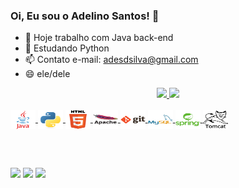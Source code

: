 ### Oi, Eu sou o Adelino Santos! 👋

- 🔭 Hoje trabalho com Java back-end 
- 🌱 Estudando Python
- 📫 Contato e-mail: adesdsilva@gmail.com
- 😄 ele/dele

<div align="center">
  <a href="https://github.com/adesdsilva">
  <img height="180em" src="https://github-readme-stats.vercel.app/api?username=adesdsilva&show_icons=true&theme=dark&include_all_commits=true&count_private=true"/>
  <img height="180em" src="https://github-readme-stats.vercel.app/api/top-langs/?username=adesdsilva&layout=compact&langs_count=7&theme=dark"/>
</div>

<div style="display: inline_block"><br>
  <img align="center" alt="Adelino-Java" height="30" width="40" src="https://github.com/devicons/devicon/blob/master/icons/java/java-original-wordmark.svg">
  <img align="center" alt="Adelino-Python" height="30" width="40" src="https://raw.githubusercontent.com/devicons/devicon/master/icons/python/python-original.svg">    
  <img align="center" alt="Adelino-HTML5" height="30" width="40" src="https://github.com/devicons/devicon/blob/master/icons/html5/html5-original-wordmark.svg"> 
  <img align="center" alt="Adelino-Apache" height="30" width="40" src="https://github.com/devicons/devicon/blob/master/icons/apache/apache-original-wordmark.svg">
  <img align="center" alt="Adelino-Git" height="30" width="40" src="https://github.com/devicons/devicon/blob/master/icons/git/git-original-wordmark.svg"> 
  <img align="center" alt="Adelino-MySQL" height="30" width="40" src="https://github.com/devicons/devicon/blob/master/icons/mysql/mysql-original-wordmark.svg"> 
  <img align="center" alt="Adelino-Spring" height="30" width="40" src="https://github.com/devicons/devicon/blob/master/icons/spring/spring-original-wordmark.svg"> 
  <img align="center" alt="Adelino-Tomcat" height="30" width="40" src="https://github.com/devicons/devicon/blob/master/icons/tomcat/tomcat-line-wordmark.svg"> 
</div>
  
<br></br>

<div>
  <a href="https://www.instagram.com/dell_pernambuco/" target="_blank"><img src="https://img.shields.io/badge/-Instagram-%23E4405F?style=for-the-badge&logo=instagram&logoColor=white" target="_blank"></a>
  <a href = "mailto:adesdsilva@gmail.com"><img src="https://img.shields.io/badge/-Gmail-%23333?style=for-the-badge&logo=gmail&logoColor=white" target="_blank"></a>
  <a href="https://www.linkedin.com/in/adelino-santos-9b70b3a7/" target="_blank"><img src="https://img.shields.io/badge/-LinkedIn-%230077B5?style=for-the-badge&logo=linkedin&logoColor=white" target="_blank"></a> 
</div>

<br></br>



 

